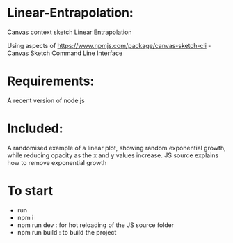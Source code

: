 # Linear-Entrapolation:
Canvas context sketch Linear Entrapolation 

Using aspects of https://www.npmjs.com/package/canvas-sketch-cli - Canvas Sketch Command Line Interface

# Requirements:
A recent version of node.js

# Included:
A randomised example of a linear plot, showing random exponential growth, while reducing opacity as the x and y values increase. JS source explains how to remove exponential growth

# To start
- run 
- npm i 
- npm run dev : for hot reloading of the JS source folder
- npm run build : to build the project

